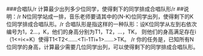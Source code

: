 ###合唱队/r
计算最少出列多少位同学，使得剩下的同学排成合唱队形/r
##说明：/r
N位同学站成一排，音乐老师要请其中的(N-K)位同学出列，使得剩下的K位同学排成合唱队形。/r
合唱队形是指这样的一种队形：设K位同学从左到右依次编号为1，2…，K，他们的身高分别为T1，T2，…，TK，   则他们的身高满足存在i（1<=i<=K）使得T1<T2<......<Ti-1<Ti>Ti+1>......>TK。 /r
你的任务是，已知所有N位同学的身高，计算最少需要几位同学出列，可以使得剩下的同学排成合唱队形。
